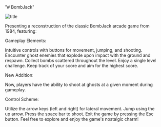 "# BombJack" 

![title](https://github.com/inbarbahnof/BombJack/assets/158153825/aa7f463f-8a12-4980-afdf-557734b8915e)

Presenting a reconstruction of the classic BombJack arcade game from 1984, featuring:

Gameplay Elements:

Intuitive controls with buttons for movement, jumping, and shooting.
Encounter ghost enemies that explode upon impact with the ground and respawn.
Collect bombs scattered throughout the level.
Enjoy a single level challenge.
Keep track of your score and aim for the highest score.

New Addition:

Now, players have the ability to shoot at ghosts at a given moment during gameplay.

Control Scheme:

Utilize the arrow keys (left and right) for lateral movement.
Jump using the up arrow.
Press the space bar to shoot.
Exit the game by pressing the Esc button.
Feel free to explore and enjoy the game's nostalgic charm!

